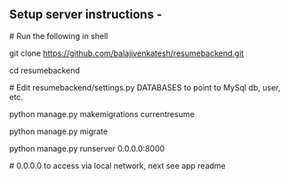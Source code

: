 ## Setup server instructions -

\# Run the following in shell

git clone https://github.com/balajivenkatesh/resumebackend.git

cd resumebackend

\# Edit resumebackend/settings.py DATABASES to point to MySql db, user, etc.

python manage.py makemigrations currentresume

python manage.py migrate

python manage.py runserver 0.0.0.0:8000

\# 0.0.0.0 to access via local network, next see app readme